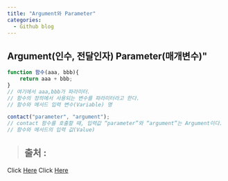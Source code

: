 ```yaml
---
title: "Argument와 Parameter"
categories:
  - Github blog
---
```


## Argument(인수, 전달인자) Parameter(매개변수)"
```js
function 함수(aaa, bbb){
    return aaa + bbb;
}
// 여기에서 aaa,bbb가 파라미터.
// 함수의 정의에서 사용되는 변수를 파라미터라고 한다.
// 함수와 메서드 입력 변수(Variable) 명
```

```js
contact("parameter", "argument");
// contact 함수를 호출할 때, 입력값 “parameter”와 “argument”는 Argument이다.
// 함수와 메서드의 입력 값(Value)
```

> ## 출처 :
<!-- Link -->
Click [Here](https://amagrammer91.tistory.com/9)
Click [Here](http://taewan.kim/tip/argument_parameter/)
